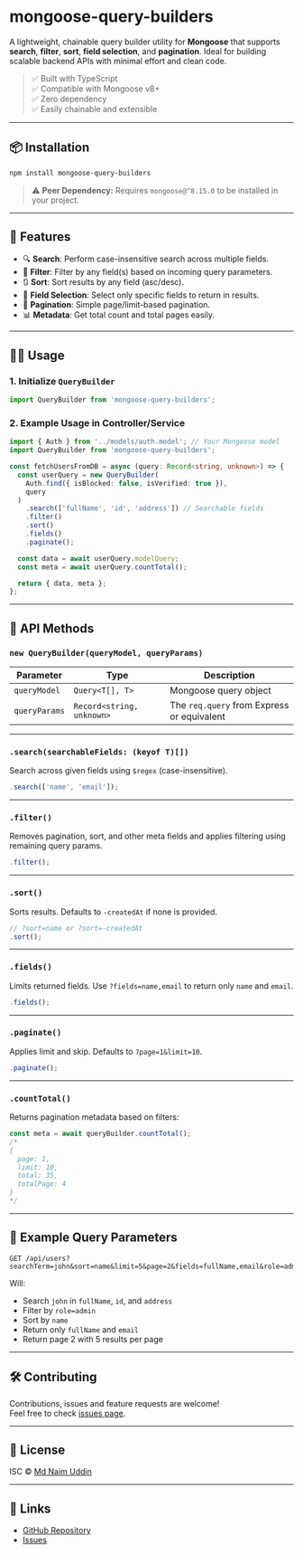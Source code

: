# mongoose-query-builders

A lightweight, chainable query builder utility for **Mongoose** that supports **search**, **filter**, **sort**, **field selection**, and **pagination**. Ideal for building scalable backend APIs with minimal effort and clean code.

> ✅ Built with TypeScript  
> ✅ Compatible with Mongoose v8+  
> ✅ Zero dependency  
> ✅ Easily chainable and extensible

---

## 📦 Installation

```bash
npm install mongoose-query-builders
```

> ⚠️ **Peer Dependency:** Requires `mongoose@^8.15.0` to be installed in your project.

---

## 🚀 Features

- 🔍 **Search**: Perform case-insensitive search across multiple fields.
- 🔧 **Filter**: Filter by any field(s) based on incoming query parameters.
- 🔃 **Sort**: Sort results by any field (asc/desc).
- 🎯 **Field Selection**: Select only specific fields to return in results.
- 📄 **Pagination**: Simple page/limit-based pagination.
- 📊 **Metadata**: Get total count and total pages easily.

---

## 🧑‍💻 Usage

### 1. Initialize `QueryBuilder`

```ts
import QueryBuilder from 'mongoose-query-builders';
```

### 2. Example Usage in Controller/Service

```ts
import { Auth } from '../models/auth.model'; // Your Mongoose model
import QueryBuilder from 'mongoose-query-builders';

const fetchUsersFromDB = async (query: Record<string, unknown>) => {
  const userQuery = new QueryBuilder(
    Auth.find({ isBlocked: false, isVerified: true }),
    query
  )
    .search(['fullName', 'id', 'address']) // Searchable fields
    .filter()
    .sort()
    .fields()
    .paginate();

  const data = await userQuery.modelQuery;
  const meta = await userQuery.countTotal();

  return { data, meta };
};
```

---

## 🧱 API Methods

### `new QueryBuilder(queryModel, queryParams)`

| Parameter      | Type                     | Description                           |
|----------------|--------------------------|---------------------------------------|
| `queryModel`   | `Query<T[], T>`          | Mongoose query object                 |
| `queryParams`  | `Record<string, unknown>`| The `req.query` from Express or equivalent |

---

### `.search(searchableFields: (keyof T)[])`

Search across given fields using `$regex` (case-insensitive).

```ts
.search(['name', 'email']);
```

---

### `.filter()`

Removes pagination, sort, and other meta fields and applies filtering using remaining query params.

```ts
.filter();
```

---

### `.sort()`

Sorts results. Defaults to `-createdAt` if none is provided.

```ts
// ?sort=name or ?sort=-createdAt
.sort();
```

---

### `.fields()`

Limits returned fields. Use `?fields=name,email` to return only `name` and `email`.

```ts
.fields();
```

---

### `.paginate()`

Applies limit and skip. Defaults to `?page=1&limit=10`.

```ts
.paginate();
```

---

### `.countTotal()`

Returns pagination metadata based on filters:

```ts
const meta = await queryBuilder.countTotal();
/*
{
  page: 1,
  limit: 10,
  total: 35,
  totalPage: 4
}
*/
```

---

## 🧪 Example Query Parameters

```http
GET /api/users?searchTerm=john&sort=name&limit=5&page=2&fields=fullName,email&role=admin
```

Will:
- Search `john` in `fullName`, `id`, and `address`
- Filter by `role=admin`
- Sort by `name`
- Return only `fullName` and `email`
- Return page 2 with 5 results per page

---

## 🛠 Contributing

Contributions, issues and feature requests are welcome!  
Feel free to check [issues page](https://github.com/naimuddin94/mongoose-query-builder/issues).

---

## 📄 License

ISC © [Md Naim Uddin](https://github.com/naimuddin94)

---

## 🔗 Links

- [GitHub Repository](https://github.com/naimuddin94/mongoose-query-builder)
- [Issues](https://github.com/naimuddin94/mongoose-query-builder/issues)
